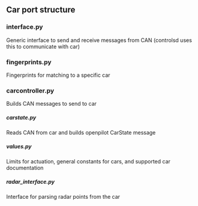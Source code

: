 ## Car port structure

### interface.py
Generic interface to send and receive messages from CAN (controlsd uses this to communicate with car)

### fingerprints.py
Fingerprints for matching to a specific car

### carcontroller.py
Builds CAN messages to send to car

##### carstate.py
Reads CAN from car and builds openpilot CarState message

##### values.py
Limits for actuation, general constants for cars, and supported car documentation

##### radar_interface.py
Interface for parsing radar points from the car
